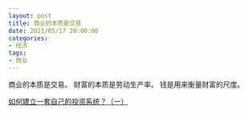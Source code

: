 ```yaml
---
layout: post
title: 商业的本质是交易
date: 2021/05/17 20:00:00
categories:
- 经济
tags:
- 商业
---
```


商业的本质是交易。
财富的本质是劳动生产率。
钱是用来衡量财富的尺度。

[如何建立一套自己的投资系统？（一）](https://mp.weixin.qq.com/s/jzDx3qaX99w0RrbSmBs3fg)